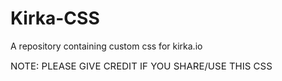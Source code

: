 # Kirka-CSS
A repository containing custom css for kirka.io

<h id="important"> NOTE: PLEASE GIVE CREDIT IF YOU SHARE/USE THIS CSS </h>
<style>
  #important{
    font-size: 15px;
  }
</style>
